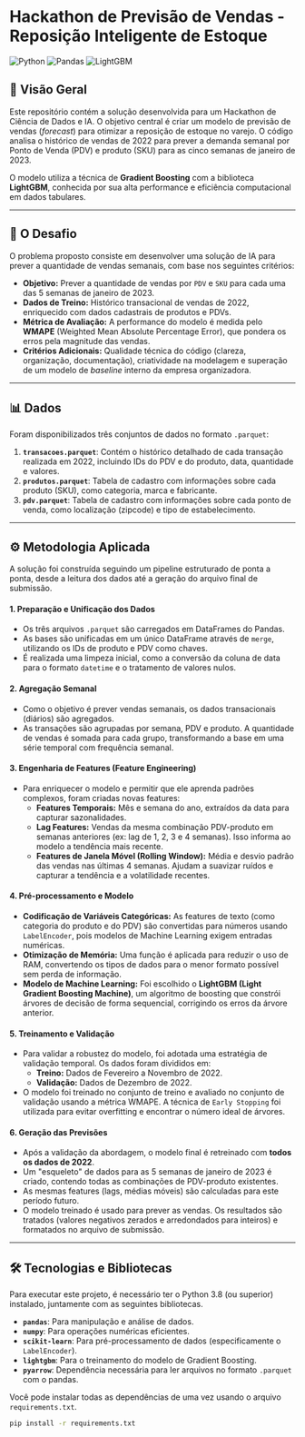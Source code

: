 # Hackathon de Previsão de Vendas - Reposição Inteligente de Estoque

![Python](https://img.shields.io/badge/Python-3.8%2B-blue.svg) ![Pandas](https://img.shields.io/badge/Pandas-2.0%2B-yellow.svg) ![LightGBM](https://img.shields.io/badge/LightGBM-4.0%2B-green.svg)

## 📖 Visão Geral

Este repositório contém a solução desenvolvida para um Hackathon de Ciência de Dados e IA. O objetivo central é criar um modelo de previsão de vendas (*forecast*) para otimizar a reposição de estoque no varejo. O código analisa o histórico de vendas de 2022 para prever a demanda semanal por Ponto de Venda (PDV) e produto (SKU) para as cinco semanas de janeiro de 2023.

O modelo utiliza a técnica de **Gradient Boosting** com a biblioteca **LightGBM**, conhecida por sua alta performance e eficiência computacional em dados tabulares.

---

## 🎯 O Desafio

O problema proposto consiste em desenvolver uma solução de IA para prever a quantidade de vendas semanais, com base nos seguintes critérios:

* **Objetivo:** Prever a quantidade de vendas por `PDV` e `SKU` para cada uma das 5 semanas de janeiro de 2023.
* **Dados de Treino:** Histórico transacional de vendas de 2022, enriquecido com dados cadastrais de produtos e PDVs.
* **Métrica de Avaliação:** A performance do modelo é medida pelo **WMAPE** (Weighted Mean Absolute Percentage Error), que pondera os erros pela magnitude das vendas.
* **Critérios Adicionais:** Qualidade técnica do código (clareza, organização, documentação), criatividade na modelagem e superação de um modelo de *baseline* interno da empresa organizadora.

---

## 📊 Dados

Foram disponibilizados três conjuntos de dados no formato `.parquet`:

1.  **`transacoes.parquet`**: Contém o histórico detalhado de cada transação realizada em 2022, incluindo IDs do PDV e do produto, data, quantidade e valores.
2.  **`produtos.parquet`**: Tabela de cadastro com informações sobre cada produto (SKU), como categoria, marca e fabricante.
3.  **`pdv.parquet`**: Tabela de cadastro com informações sobre cada ponto de venda, como localização (zipcode) e tipo de estabelecimento.

---

## ⚙️ Metodologia Aplicada

A solução foi construída seguindo um pipeline estruturado de ponta a ponta, desde a leitura dos dados até a geração do arquivo final de submissão.

#### 1. Preparação e Unificação dos Dados
* Os três arquivos `.parquet` são carregados em DataFrames do Pandas.
* As bases são unificadas em um único DataFrame através de `merge`, utilizando os IDs de produto e PDV como chaves.
* É realizada uma limpeza inicial, como a conversão da coluna de data para o formato `datetime` e o tratamento de valores nulos.

#### 2. Agregação Semanal
* Como o objetivo é prever vendas semanais, os dados transacionais (diários) são agregados.
* As transações são agrupadas por semana, PDV e produto. A quantidade de vendas é somada para cada grupo, transformando a base em uma série temporal com frequência semanal.

#### 3. Engenharia de Features (Feature Engineering)
* Para enriquecer o modelo e permitir que ele aprenda padrões complexos, foram criadas novas features:
    * **Features Temporais:** Mês e semana do ano, extraídos da data para capturar sazonalidades.
    * **Lag Features:** Vendas da mesma combinação PDV-produto em semanas anteriores (ex: lag de 1, 2, 3 e 4 semanas). Isso informa ao modelo a tendência mais recente.
    * **Features de Janela Móvel (Rolling Window):** Média e desvio padrão das vendas nas últimas 4 semanas. Ajudam a suavizar ruídos e capturar a tendência e a volatilidade recentes.

#### 4. Pré-processamento e Modelo
* **Codificação de Variáveis Categóricas:** As features de texto (como categoria do produto e do PDV) são convertidas para números usando `LabelEncoder`, pois modelos de Machine Learning exigem entradas numéricas.
* **Otimização de Memória:** Uma função é aplicada para reduzir o uso de RAM, convertendo os tipos de dados para o menor formato possível sem perda de informação.
* **Modelo de Machine Learning:** Foi escolhido o **LightGBM (Light Gradient Boosting Machine)**, um algoritmo de boosting que constrói árvores de decisão de forma sequencial, corrigindo os erros da árvore anterior.

#### 5. Treinamento e Validação
* Para validar a robustez do modelo, foi adotada uma estratégia de validação temporal. Os dados foram divididos em:
    * **Treino:** Dados de Fevereiro a Novembro de 2022.
    * **Validação:** Dados de Dezembro de 2022.
* O modelo foi treinado no conjunto de treino e avaliado no conjunto de validação usando a métrica WMAPE. A técnica de `Early Stopping` foi utilizada para evitar overfitting e encontrar o número ideal de árvores.

#### 6. Geração das Previsões
* Após a validação da abordagem, o modelo final é retreinado com **todos os dados de 2022**.
* Um "esqueleto" de dados para as 5 semanas de janeiro de 2023 é criado, contendo todas as combinações de PDV-produto existentes.
* As mesmas features (lags, médias móveis) são calculadas para este período futuro.
* O modelo treinado é usado para prever as vendas. Os resultados são tratados (valores negativos zerados e arredondados para inteiros) e formatados no arquivo de submissão.

---

## 🛠️ Tecnologias e Bibliotecas

Para executar este projeto, é necessário ter o Python 3.8 (ou superior) instalado, juntamente com as seguintes bibliotecas.

* **`pandas`**: Para manipulação e análise de dados.
* **`numpy`**: Para operações numéricas eficientes.
* **`scikit-learn`**: Para pré-processamento de dados (especificamente o `LabelEncoder`).
* **`lightgbm`**: Para o treinamento do modelo de Gradient Boosting.
* **`pyarrow`**: Dependência necessária para ler arquivos no formato `.parquet` com o pandas.

Você pode instalar todas as dependências de uma vez usando o arquivo `requirements.txt`.

```bash
pip install -r requirements.txt